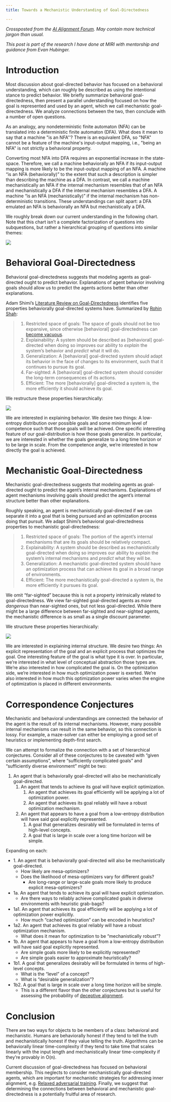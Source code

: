```yaml
---
title: Towards a Mechanistic Understanding of Goal-Directedness

---
```


*Crossposted from the [AI Alignment Forum](https://alignmentforum.org/posts/nTiAyxFybZ7jgtWvn/towards-a-mechanistic-understanding-of-goal-directedness). May contain more technical jargon than usual.*

*This post is part of the research I have done at MIRI with mentorship and guidance from Evan Hubinger.*

Introduction
============

Most discussion about goal-directed behavior has focused on a behavioral understanding, which can roughly be described as using the intentional stance to predict behavior. We briefly summarize behavioral goal-directedness, then present a parallel understanding focused on how the goal is represented and used by an agent, which we call mechanistic goal-directedness. We analyze connections between the two, then conclude with a number of open questions.

As an analogy, any nondeterministic finite automaton (NFA) can be translated into a deterministic finite automaton (DFA). What does it mean to say that a machine "is an NFA''? There is an equivalent DFA, so "NFA"  cannot be a feature of the machine's input-output mapping, i.e., "being an NFA" is not strictly a behavioral property. 

Converting most NFA into DFA requires an exponential increase in the state-space. Therefore, we call a machine behaviorally an NFA if its input-output mapping is more likely to be the input-output mapping of an NFA. A machine “is an NFA (behaviorally)” to the extent that such a description is simpler than describing the machine as a DFA. In contrast, we call a machine mechanistically an NFA if the internal mechanism resembles that of an NFA and mechanistically a DFA if the internal mechanism resembles a DFA. A machine “is an NFA (mechanistically)” if the internal mechanism has non-deterministic transitions. These understandings can split apart: a DFA emulated an NFA is behaviorally an NFA but mechanistically a DFA. 

We roughly break down our current understanding in the following chart. Note that this chart isn’t a complete factorization of questions into subquestions, but rather a hierarchical grouping of questions into similar themes:

![](https://lh6.googleusercontent.com/59q3xAH8Kkl-AAxYvG0NPqFec8lZJvmA97rd3SkeMtjy2sYwTIYStM3uwhRChSdJtck9HMiaW78Dem6NLA0f3bWbZpDuO2dnMV4HGMs01pxrq-jKIuP_PUN4VcvJNRg0sH-yRPNy)

Behavioral Goal-Directedness
============================

Behavioral goal-directedness suggests that modeling agents as goal-directed ought to predict behavior. Explanations of agent behavior involving goals should allow us to predict the agents actions better than other explanations.

Adam Shimi’s [Literature Review on Goal-Directedness](https://www.lesswrong.com/posts/cfXwr6NC9AqZ9kr8g/literature-review-on-goal-directedness) identifies five properties behaviorally goal-directed systems have. Summarized by [Rohin Shah](https://www.lesswrong.com/posts/cfXwr6NC9AqZ9kr8g/literature-review-on-goal-directedness?commentId=Bhx4NPQLX4XWkAvmY#comments):

> 1.  Restricted space of goals: The space of goals should not be too expansive, since otherwise \[behavioral\] goal-directedness can [become vacuous](https://www.lesswrong.com/posts/NxF5G6CJiof6cemTw/coherence-arguments-do-not-imply-goal-directed-behavior).
> 2.  Explainability: A system should be described as \[behavioral\] goal-directed when doing so improves our ability to *explain* the system’s behavior and *predict* what it will do.
> 3.  Generalization: A \[behavioral\] goal-directed system should adapt its behavior in the face of changes to its environment, such that it continues to pursue its goal.
> 4.  Far-sighted: A \[behavioral\] goal-directed system should consider the long-term consequences of its actions.
> 5.  Efficient: The more \[behaviorally\] goal-directed a system is, the more efficiently it should achieve its goal.

We restructure these properties hierarchically:

![](https://lh5.googleusercontent.com/hvlF3VoEpEFtR8CmArLIHz8le3P9vuRkl6fdH88zfzrVCqroRiIJ6v5rs_qCI2Tuz8zmVLDdIzdwEnq-2VjAunz04y0YthmcQVEmlLubWQni7eG1LBDAm-LGxuXTTc3DKtLlXsaA)

We are interested in explaining behavior. We desire two things: A low-entropy distribution over possible goals and some minimum level of competence such that those goals will be achieved. One specific interesting feature of our goal-distribution is how those goals generalize. In particular, we are interested in whether the goals generalize to a long time horizon or to be large in scale. From the competence angle, we’re interested in how directly the goal is achieved. 

Mechanistic Goal-Directedness
=============================

Mechanistic goal-directedness suggests that modeling agents as goal-directed ought to predict the agent’s internal mechanisms. Explanations of agent mechanisms involving goals should predict the agent’s internal structure better than other explanations.

Roughly speaking, an agent is mechanistically goal-directed if we can separate it into a goal that is being pursued and an optimization process doing that pursuit. We adapt Shimi’s behavioral goal-directedness properties to mechanistic goal-directedness:

> 1.  Restricted space of goals: The portion of the agent’s internal mechanisms that are its goals should be relatively compact. 
> 2.  Explainability: A system should be described as mechanistically goal-directed when doing so improves our ability to *explain* the system’s internal mechanisms and *predict* what they will be.
> 3.  Generalization: A mechanistic goal-directed system should have an optimization process that can achieve its goal in a broad range of environments.
> 4.  Efficient: The more mechanistically goal-directed a system is, the more efficiently it pursues its goal.

We omit “far-sighted” because this is not a property intrinsically related to goal-directedness. We view far-sighted goal-directed agents as *more dangerous* than near-sighted ones, but not less goal-directed. While there might be a large difference between far-sighted and near-sighted agents, the mechanistic difference is as small as a single discount parameter.

We structure these properties hierarchically:

![](https://lh4.googleusercontent.com/BAMQH6wgmmqdxtl57V3JwbfQw2hnb-dxwAGUKSpUZ9hWP2kxOGsdD0W0y8BBk7FhIGVArznBuqOcBJvegrSxJpnRmdOQ3rRzP4Zpqg53EXDJZNaFi7LB8th6riQLLblGTyMXSmf6)

We are interested in explaining internal structure. We desire two things: An explicit representation of the goal and an explicit process that optimizes the goal. One interesting feature of the goal is what type it is over. In particular, we’re interested in what level of conceptual abstraction those types are. We’re also interested in how complicated the goal is. On the optimization side, we’re interested in how much optimization power is exerted. We’re also interested in how much this optimization power varies when the engine of optimization is placed in different environments.

Correspondence Conjectures
==========================

Mechanistic and behavioral understandings are connected: the behavior of the agent is the result of its internal mechanisms. However, many possible internal mechanisms can result in the same behavior, so this connection is lossy. For example, a maze-solver can either be employing a good set of heuristics or implementing depth-first search.

We can attempt to formalize the connection with a set of hierarchical conjectures. Consider all of these conjectures to be caveated with “given certain assumptions”, where “sufficiently complicated goals” and “sufficiently diverse environment” might be two:

1.  An agent that is behaviorally goal-directed will also be mechanistically goal-directed.
    1.  An agent that tends to achieve its goal will have explicit optimization.
        1.  An agent that achieves its goal efficiently will be applying a lot of optimization power.
        2.  An agent that achieves its goal reliably will have a robust optimization mechanism.
    2.  An agent that appears to have a goal from a low-entropy distribution will have said goal explicitly represented.
        1.  A goal that generalizes desirably will be formulated in terms of high-level concepts.
        2.  A goal that is large in scale over a long time horizon will be simple.

Expanding on each:

*   1\. An agent that is behaviorally goal-directed will also be mechanistically goal-directed.
    *   How likely are mesa-optimizers?
    *   Does the likelihood of mesa-optimizers vary for different goals?
        *   Are long-range or large-scale goals more likely to produce explicit mesa-optimizers?
*   1a. An agent that tends to achieve its goal will have explicit optimization.
    *   Are there ways to reliably achieve complicated goals in diverse environments with heuristic grab-bags?
*   1a1. An agent that achieves its goal efficiently will be applying a lot of optimization power explicitly.
    *   How much “cached optimization” can be encoded in heuristics?
*   1a2. An agent that achieves its goal reliably will have a robust optimization mechanism.
    *   What does it mean for optimization to be “mechanistically robust”?
*   1b. An agent that appears to have a goal from a low-entropy distribution will have said goal explicitly represented.
    *   Are simple goals more likely to be explicitly represented?
    *   Are simple goals easier to approximate heuristically?
*   1b1. A goal that generalizes desirably will be formulated in terms of high-level concepts.
    *   What is the “level” of a concept?
    *   What is “desirable generalization”?
*   1b2. A goal that is large in scale over a long time horizon will be simple.
    *   This is a different flavor than the other conjectures but is useful for assessing the probability of [deceptive alignment](https://www.lesswrong.com/posts/ocWqg2Pf2br4jMmKA/does-sgd-produce-deceptive-alignment).

Conclusion
==========

There are two ways for objects to be members of a class: behavioral and mechanistic. Humans are behaviorally honest if they tend to tell the truth and mechanistically honest if they value telling the truth. Algorithms can be behaviorally linear time-complexity if they tend to take time that scales linearly with the input length and mechanistically linear time-complexity if they’re provably in O(n).

Current discussion of goal-directedness has focused on behavioral membership. This neglects to consider mechanistically goal-directed agents, which are important for mechanistic strategies for addressing inner alignment, e.g. [Relaxed adversarial training](https://www.lesswrong.com/posts/9Dy5YRaoCxH9zuJqa/relaxed-adversarial-training-for-inner-alignment). Finally, we suggest that determining the connections between behavioral and mechanistic goal-directedness is a potentially fruitful area of research.